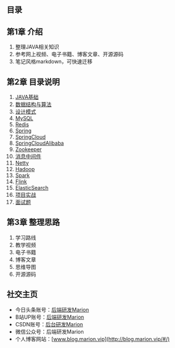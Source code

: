 ## 目录

## 第1章 介绍
1. 整理JAVA相关知识
2. 参考网上视频、电子书籍、博客文章、开源源码
3. 笔记风格markdown，可快速迁移

## 第2章 目录说明
1. [JAVA基础](/JAVA基础)
2. [数据结构与算法](/数据结构与算法)
3. [设计模式](/设计模式)
3. [MySQL](/MySQL)
4. [Redis](/Redis)
4. [Spring](/Spring全家桶)
4. [SpringCloud](/Spring全家桶/SpringCloud)
4. [SpringCloudAlibaba](/Spring全家桶/SpringCloudAlibaba)
4. [Zookeeper](/消息中间件)
4. [消息中间件](/Spring全家桶/SpringCloudAlibaba)
4. [Netty](/Spring全家桶/SpringCloudAlibaba)
4. [Hadoop](/大数据/Hadoop)
4. [Spark](/大数据/Spark)
4. [Flink](/大数据/Flink)
4. [ElasticSearch](/大数据/ElasticSearch搜索引擎)
4. [项目实战](/项目实战)
4. [面试题](/JAVA高级面试题)

## 第3章 整理思路
1. 学习路线
2. 教学视频
3. 电子书籍
4. 博客文章
5. 思维导图
6. 开源源码

## 社交主页
- 今日头条账号：[后端研发Marion](https://www.toutiao.com/c/user/token/MS4wLjABAAAAChrLQhHvIVE31-TLHrkth8_9uQLhosRHQmKC5jkat70/)
- B站UP账号：[后端研发Marion](https://space.bilibili.com/269097482)
- CSDN账号：[后台研发Marion](https://blog.csdn.net/luomao2012)
- 微信公众号：后端研发Marion
- 个人博客网站：[www.blog.marion.vip](http://blog.marion.vip/#/)